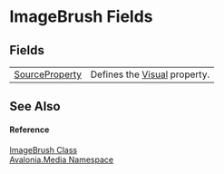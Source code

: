 # ImageBrush Fields




## Fields
<table>
<tr>
<td><a href="F_Avalonia_Media_ImageBrush_SourceProperty">SourceProperty</a></td>
<td>Defines the <a href="T_Avalonia_Visual">Visual</a> property.</td>
</tr>
</table>

## See Also


#### Reference
<a href="T_Avalonia_Media_ImageBrush">ImageBrush Class</a>  
<a href="N_Avalonia_Media">Avalonia.Media Namespace</a>  
